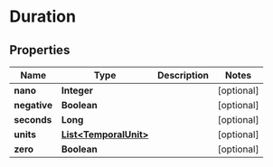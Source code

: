 
# Duration

## Properties
Name | Type | Description | Notes
------------ | ------------- | ------------- | -------------
**nano** | **Integer** |  |  [optional]
**negative** | **Boolean** |  |  [optional]
**seconds** | **Long** |  |  [optional]
**units** | [**List&lt;TemporalUnit&gt;**](TemporalUnit.md) |  |  [optional]
**zero** | **Boolean** |  |  [optional]



